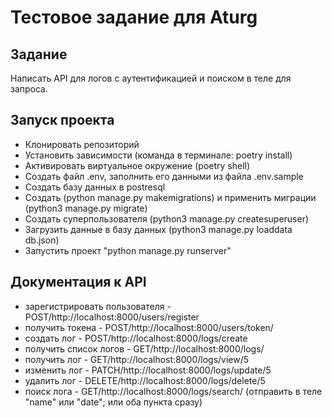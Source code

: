 # Тестовое задание для Aturg

## Задание
Написать API для логов с аутентификацией и поиском в теле для запроса.

## Запуск проекта
- Клонировать репозиторий
- Установить зависимости (команда в терминале: poetry install)
- Активировать виртуальное окружение (poetry shell) 
- Создать файл .env, заполнить его данными из файла .env.sample
- Создать базу данных в postresql
- Создать (python manage.py makemigrations) и применить миграции (python3 manage.py migrate)
- Создать суперпользователя (python3 manage.py createsuperuser)
- Загрузить данные в базу данных (python3 manage.py loaddata db.json)
- Запустить проект "python manage.py runserver"

## Документация к API
- зарегистрировать пользователя - POST/http://localhost:8000/users/register
- получить токена - POST/http://localhost:8000/users/token/
- создать лог - POST/http://localhost:8000/logs/create
- получить список логов - GET/http://localhost:8000/logs/
- получить лог - GET/http://localhost:8000/logs/view/5
- изменить лог - PATCH/http://localhost:8000/logs/update/5
- удалить лог - DELETE/http://localhost:8000/logs/delete/5
- поиск лога - GET/http://localhost:8000/logs/search/ (отправить в теле "name" или "date"; или оба пункта сразу)
